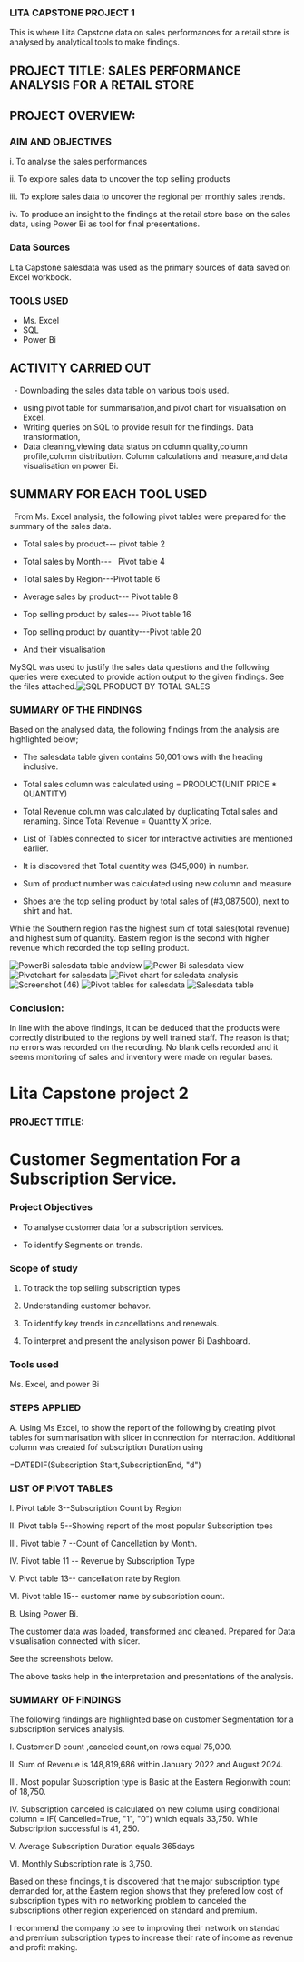 

### LITA CAPSTONE PROJECT 1

This is  where Lita Capstone data on sales performances for a retail store is analysed by analytical tools to make  findings. 

## PROJECT TITLE: SALES PERFORMANCE ANALYSIS FOR A RETAIL STORE

## PROJECT OVERVIEW:

### AIM AND OBJECTIVES

 i. To analyse the sales performances 

 ii. To explore sales data to uncover the top selling products

 iii. To explore sales data to uncover the regional per monthly sales trends.

  iv. To produce an insight to the findings at the retail store base on the sales data, using Power Bi  as tool for final presentations.

### Data Sources
   Lita Capstone salesdata was used as the primary sources of data saved on Excel workbook.

  ### TOOLS USED

- Ms. Excel
- SQL
- Power Bi

## ACTIVITY CARRIED OUT

  - Downloading the sales data table on various tools used.

 - using pivot table for summarisation,and pivot chart for visualisation on Excel.
- Writing queries on SQL to provide result for the findings.
Data transformation,
- Data cleaning,viewing data status on column quality,column profile,column distribution. Column calculations and measure,and data visualisation on power Bi.

## SUMMARY FOR EACH TOOL USED

  From Ms. Excel analysis, the following pivot tables were prepared for the summary of the sales data.

- Total sales by product--- pivot table 2 

- Total sales by Month---   Pivot table 4
- Total sales by Region---Pivot table 6

- Average sales by product--- Pivot table 8

- Top selling product by sales--- Pivot table 16

- Top selling product by quantity---Pivot table 20 

- And their visualisation

 MySQL was used to justify the sales data questions and the following queries were executed to provide action output to the given findings.
See the files attached.![SQL PRODUCT BY TOTAL SALES](https://github.com/user-attachments/assets/0c0b8cfb-58a6-41b0-af14-02fd1558cc09)


### SUMMARY OF THE FINDINGS

Based on the analysed data, the following findings from the analysis are highlighted below;

- The salesdata table given contains 50,001rows with  the heading inclusive.

- Total sales column was calculated using                = PRODUCT(UNIT PRICE * QUANTITY)

- Total Revenue column was calculated by duplicating Total sales and renaming. Since Total Revenue = Quantity X price.

 - List of Tables connected to slicer for interactive activities are mentioned earlier.

- It is discovered that Total quantity was (345,000) in number.

- Sum of product number was calculated using new column and measure

- Shoes are the top selling product by total sales of (#3,087,500), next to shirt and hat.

While the Southern region has the highest sum of total sales(total revenue) and highest sum of quantity. Eastern region is the second with higher revenue which recorded the top selling product.

![PowerBi salesdata table andview](https://github.com/user-attachments/assets/5b32da81-d227-4ae2-b3f9-bd1d314742b9)
![Power Bi salesdata view](https://github.com/user-attachments/assets/5233a537-d513-48f7-bdb4-17a74a175c8f)
![Pivotchart for salesdata](https://github.com/user-attachments/assets/2c33e8ad-ec99-48b0-9a6d-bb81a2ba66b4)
![Pivot chart for saledata analysis](https://github.com/user-attachments/assets/d6abc725-ffcf-4851-a297-797aeebf87f6)
![Screenshot (46)](https://github.com/user-attachments/assets/f1eb3e67-6bf6-4704-a5ec-4df240f0b474)
![Pivot tables for salesdata](https://github.com/user-attachments/assets/4f55c4ed-13eb-4daf-a0e6-1ee7ffa29968)
![Salesdata table](https://github.com/user-attachments/assets/aac1699c-ca45-4c0b-b91e-d234bd7ac40f)

 

### Conclusion:

In line with the above findings, it can be deduced that the products were correctly distributed to the regions by well trained staff. The reason is that; no errors was recorded on the recording. No blank cells recorded and it seems monitoring of sales and inventory were made on regular bases.


 #  Lita Capstone project 2

 
### PROJECT TITLE:

# Customer Segmentation For a Subscription Service.

### Project Objectives

- To analyse customer data for a subscription services.

- To identify Segments on trends.

### Scope of study

1. To track the top selling subscription types

2. Understanding customer behavor.

3. To identify key trends in cancellations and renewals.

4. To interpret and present the analysison power Bi Dashboard.

### Tools used

Ms. Excel, and power Bi

### STEPS APPLIED

A. Using Ms Excel, to show the report of the following by creating pivot tables for summarisation with slicer in connection  for interraction. Additional column was created foŕ subscription Duration using 

=DATEDIF(Subscription Start,SubscriptionEnd, "d")

### LIST OF PIVOT TABLES

I. Pivot table 3--Subscription Count by Region

II. Pivot table 5--Showing report of the most popular Subscription tpes

III. Pivot table  7 --Count of Cancellation by Month.

IV. Pivot table 11 -- Revenue by  Subscription Type

V. Pivot table 13-- cancellation rate by Region.

VI. Pivot table 15-- customer name by subscription count.

B. Using Power Bi.

The customer data was loaded, transformed and cleaned. Prepared for Data visualisation connected with slicer.

See the screenshots below.

 

The above tasks help in the interpretation and presentations of the analysis.

### SUMMARY OF FINDINGS

The following findings are highlighted base on customer Segmentation for a subscription services analysis.

I. CustomerID count ,canceled count,on rows equal 75,000.

II. Sum of Revenue is 148,819,686 within January 2022  and August 2024.

III. Most popular Subscription type is Basic at the Eastern Regionwith count of 18,750.

IV. Subscription canceled is calculated on new column using conditional column = IF( Cancelled=True, "1", "0") which equals 33,750. While Subscription successful is 41, 250.

V. Average Subscription Duration equals 365days

VI. Monthly Subscription rate is 3,750. 

Based on these findings,it is discovered that the major subscription type demanded for, at the Eastern region shows that they prefered low cost of subscription types with no networking problem to canceled the subscriptions other region experienced on standard and premium.

I recommend the company to see to improving  their network on standad and premium  subscription types to increase their rate of income as revenue and profit making.
